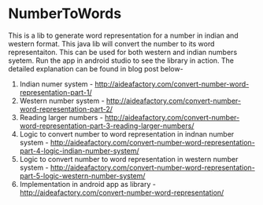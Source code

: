 # NumberToWords
This is a lib to generate word representation for a number in indian and western format.
This java lib will convert the number to its word representaiton. This can be used for both western and indian numbers syetem.
Run the app in android studio to see the library in action.
The detailed explanation can be found in blog post below-
1. Indian numer system - http://aideafactory.com/convert-number-word-representation-part-1/
2. Western number system - http://aideafactory.com/convert-number-word-representation-part-2/
3. Reading larger numbers - http://aideafactory.com/convert-number-word-representation-part-3-reading-larger-numbers/
4. Logic to convert number to word representation in indnan number system - http://aideafactory.com/convert-number-word-representation-part-4-logic-indian-number-system/
5. Logic to convert number to word representation in western number system - http://aideafactory.com/convert-number-word-representation-part-5-logic-western-number-system/
6. Implementation in android app as library - http://aideafactory.com/convert-number-word-representation/
